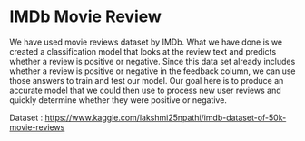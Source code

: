 # IMDb Movie Review
We have used movie reviews dataset by IMDb. What we have done is we created a classification model that looks at the review text and predicts whether a review is positive or negative.
Since this data set already includes whether a review is positive or negative in the feedback column, we can use those answers to train and test our model. 
Our goal here is to produce an accurate model that we could then use to process new user reviews and quickly determine whether they were positive or negative.


Dataset : https://www.kaggle.com/lakshmi25npathi/imdb-dataset-of-50k-movie-reviews
